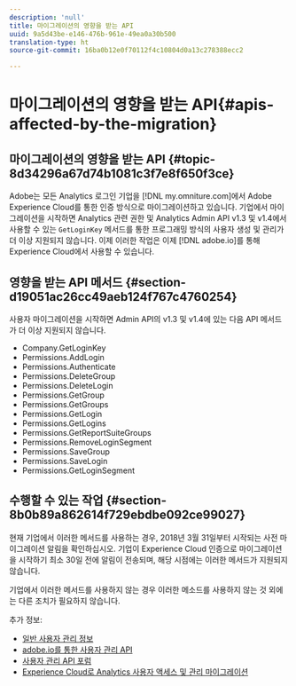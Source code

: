 ```yaml
---
description: 'null'
title: 마이그레이션의 영향을 받는 API
uuid: 9a5d43be-e146-476b-961e-49ea0a30b500
translation-type: ht
source-git-commit: 16ba0b12e0f70112f4c10804d0a13c278388ecc2

---
```



# 마이그레이션의 영향을 받는 API{#apis-affected-by-the-migration}

## 마이그레이션의 영향을 받는 API {#topic-8d34296a67d74b1081c3f7e8f650f3ce}

Adobe는 모든 Analytics 로그인 기업을 [!DNL my.omniture.com]에서 Adobe Experience Cloud를 통한 인증 방식으로 마이그레이션하고 있습니다. 기업에서 마이그레이션을 시작하면 Analytics 관련 권한 및 Analytics Admin API v1.3 및 v1.4에서 사용할 수 있는 `GetLoginKey` 메서드를 통한 프로그래밍 방식의 사용자 생성 및 관리가 더 이상 지원되지 않습니다. 이제 이러한 작업은 이제 [!DNL adobe.io]를 통해 Experience Cloud에서 사용할 수 있습니다.

## 영향을 받는 API 메서드 {#section-d19051ac26cc49aeb124f767c4760254}

사용자 마이그레이션을 시작하면 Admin API의 v1.3 및 v1.4에 있는 다음 API 메서드가 더 이상 지원되지 않습니다.

* Company.GetLoginKey
* Permissions.AddLogin
* Permissions.Authenticate
* Permissions.DeleteGroup
* Permissions.DeleteLogin
* Permissions.GetGroup
* Permissions.GetGroups
* Permissions.GetLogin
* Permissions.GetLogins
* Permissions.GetReportSuiteGroups
* Permissions.RemoveLoginSegment
* Permissions.SaveGroup
* Permissions.SaveLogin
* Permissions.GetLoginSegment

## 수행할 수 있는 작업 {#section-8b0b89a862614f729ebdbe092ce99027}

현재 기업에서 이러한 메서드를 사용하는 경우, 2018년 3월 31일부터 시작되는 사전 마이그레이션 알림을 확인하십시오. 기업이 Experience Cloud 인증으로 마이그레이션을 시작하기 최소 30일 전에 알림이 전송되며, 해당 시점에는 이러한 메서드가 지원되지 않습니다.

기업에서 이러한 메서드를 사용하지 않는 경우 이러한 메소드를 사용하지 않는 것 외에는 다른 조치가 필요하지 않습니다.

추가 정보:

* [일반 사용자 관리 정보](https://helpx.adobe.com/kr/enterprise/help/users.html)
* [adobe.io를 통한 사용자 관리 API](https://www.adobe.io/apis/cloudplatform/usermanagement/docs/gettingstarted.html)
* [사용자 관리 API 포럼](https://forums.adobe.com/community/umapi/overview)
* [Experience Cloud로 Analytics 사용자 액세스 및 관리 마이그레이션](https://marketing.adobe.com/resources/help/ko_KR/experience-cloud/admin-console/analytics-migration/)

